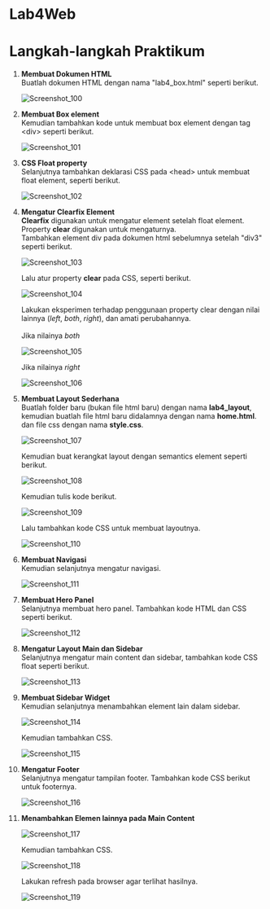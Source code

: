 # Lab4Web
<h1> Langkah-langkah Praktikum </h1>

<p>
<ol>
  <li><b>Membuat Dokumen HTML</b><br>
  Buatlah dokumen HTML dengan nama "lab4_box.html" seperti berikut.

![Screenshot_100](https://user-images.githubusercontent.com/24362384/115176586-9a3d3180-a0f7-11eb-851e-8e971e05d307.png)

  <li><b>Membuat Box element</b><br>
  Kemudian tambahkan kode untuk membuat box element dengan tag &lt;div&gt; seperti berikut.
  
![Screenshot_101](https://user-images.githubusercontent.com/24362384/115178079-b393ad00-a0fa-11eb-8246-9e7375955841.png)


  <li><b>CSS Float property</b><br>
  Selanjutnya tambahkan deklarasi CSS pada &lt;head&gt; untuk membuat float element, seperti berikut.
  
  ![Screenshot_102](https://user-images.githubusercontent.com/24362384/115178713-15084b80-a0fc-11eb-808f-f94c2c1f7dbe.png)

  <li><b>Mengatur Clearfix Element</b><br>
  <b>Clearfix</b> digunakan untuk mengatur element setelah float element. Property <b>clear</b> digunakan untuk mengaturnya.<br>
  Tambahkan element div pada dokumen html sebelumnya setelah "div3" seperti berikut.
  
  ![Screenshot_103](https://user-images.githubusercontent.com/24362384/115179042-a677bd80-a0fc-11eb-8927-9a1edc03f015.png)

  Lalu atur property <b>clear</b> pada CSS, seperti berikut.
  
![Screenshot_104](https://user-images.githubusercontent.com/24362384/115179166-e343b480-a0fc-11eb-993e-5ba53e562bad.png)

  Lakukan eksperimen terhadap penggunaan property clear dengan nilai lainnya (<i>left</i>, <i>both</i>, <i>right</i>), dan amati perubahannya.<br><br>
  Jika nilainya <i>both</i>
  
  ![Screenshot_105](https://user-images.githubusercontent.com/24362384/115179597-dd020800-a0fd-11eb-8f2d-48d5310ca79a.png)

  Jika nilainya <i>right</i>
  
  ![Screenshot_106](https://user-images.githubusercontent.com/24362384/115179616-ebe8ba80-a0fd-11eb-8320-cf2a6041b599.png)

  <li><b>Membuat Layout Sederhana</b></br>
  Buatlah folder baru (bukan file html baru) dengan nama <b>lab4_layout</b>, kemudian buatlah file html baru didalamnya dengan nama <b>home.html</b>. dan file css dengan nama <b>style.css</b>.
  
  ![Screenshot_107](https://user-images.githubusercontent.com/24362384/115180254-5fd79280-a0ff-11eb-89c9-0de73f6353eb.png)

  Kemudian buat kerangkat layout dengan semantics element seperti berikut.
  
  ![Screenshot_108](https://user-images.githubusercontent.com/24362384/115180568-1471b400-a100-11eb-988b-1212e8acb7f6.png)

  Kemudian tulis kode berikut.
  
  ![Screenshot_109](https://user-images.githubusercontent.com/24362384/115180930-f2c4fc80-a100-11eb-9a87-658e92588747.png)

  Lalu tambahkan kode CSS untuk membuat layoutnya.
    
![Screenshot_110](https://user-images.githubusercontent.com/24362384/115182111-98796b00-a103-11eb-8b94-3bb210942886.png)

  <li><b>Membuat Navigasi</b><br>
  Kemudian selanjutnya mengatur navigasi.
  
  ![Screenshot_111](https://user-images.githubusercontent.com/24362384/115191179-47717300-a113-11eb-94df-5c81928ff7a8.png)

  <li><b>Membuat Hero Panel</b><br>
  Selanjutnya membuat hero panel. Tambahkan kode HTML dan CSS seperti berikut.
  
  ![Screenshot_112](https://user-images.githubusercontent.com/24362384/115191863-383ef500-a114-11eb-9986-aca2355e23c6.png)
 
  <li><b>Mengatur Layout Main dan Sidebar</b><br>
  Selanjutnya mengatur main content dan sidebar, tambahkan kode CSS float seperti berikut.
  
  ![Screenshot_113](https://user-images.githubusercontent.com/24362384/115192293-d206a200-a114-11eb-9b4f-8ee710b9a245.png)

  <li><b>Membuat Sidebar Widget</b><br>
  Kemudian selanjutnya menambahkan element lain dalam sidebar.
  
  ![Screenshot_114](https://user-images.githubusercontent.com/24362384/115192939-b2bc4480-a115-11eb-80fd-89f52d9b99d5.png)

  Kemudian tambahkan CSS.
  
  ![Screenshot_115](https://user-images.githubusercontent.com/24362384/115195644-3297de00-a119-11eb-9d7e-b634422bbd2c.png)

  <li><b>Mengatur Footer</b><br>
  Selanjutnya mengatur tampilan footer. Tambahkan kode CSS berikut untuk footernya.
  
  ![Screenshot_116](https://user-images.githubusercontent.com/24362384/115196170-d1bcd580-a119-11eb-9358-51d36f23d423.png)

  <li><b>Menambahkan Elemen lainnya pada Main Content</b><br>

![Screenshot_117](https://user-images.githubusercontent.com/24362384/115197588-56f4ba00-a11b-11eb-92ed-84ec87f0bf9b.png)

  Kemudian tambahkan CSS.
  
  ![Screenshot_118](https://user-images.githubusercontent.com/24362384/115198725-97a10300-a11c-11eb-8c95-74dd7c8a293b.png)

  Lakukan refresh pada browser agar terlihat hasilnya.
  
  ![Screenshot_119](https://user-images.githubusercontent.com/24362384/115198765-a2f42e80-a11c-11eb-961e-e49dfe3f530a.png)

